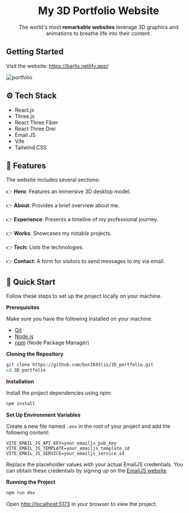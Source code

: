 <div align="center">
  <h1 align="center">My 3D Portfolio Website</h1>
  <div align="center">
    The world's most <b>remarkable websites</b> leverage 3D graphics and animations to breathe life into their content.
  </div>
</div>

## Getting Started

Visit the website: https://barlis.netlify.app/





![portfolio](https://github.com/bar2693lis/3D_portfolio/assets/48059962/a6a5360a-17e0-4c44-9f71-fb7e931477a6)


## <a name="tech-stack">⚙️ Tech Stack</a>

- React.js
- Three.js
- React Three Fiber
- React Three Drei
- Email JS
- Vite
- Tailwind CSS

## <a name="features">🔋 Features</a>

The website includes several sections:

👉 **Hero**: Features an immersive 3D desktop model.

👉 **About**: Provides a brief overview about me.

👉 **Experience**: Presents a timeline of my professional journey.

👉 **Works**: Showcases my notable projects.

👉 **Tech:** Lists the technologies.

👉 **Contact**: A form for visitors to send messages to my via email.

## <a name="quick-start">🤸 Quick Start</a>

Follow these steps to set up the project locally on your machine.

**Prerequisites**

Make sure you have the following installed on your machine:

- [Git](https://git-scm.com/)
- [Node.js](https://nodejs.org/en)
- [npm](https://www.npmjs.com/) (Node Package Manager)

**Cloning the Repository**

```bash
git clone https://github.com/bar2693lis/3D_portfolio.git
cd 3D_portfolio
```

**Installation**

Install the project dependencies using npm:

```bash
npm install
```

**Set Up Environment Variables**

Create a new file named `.env` in the root of your project and add the following content:

```env
VITE_EMAIL_JS_API_KEY=your_emailjs_pub_key
VITE_EMAIL_JS_TEMPLATE=your_emailjs_template_id
VITE_EMAIL_JS_SERVICE=your_emailjs_service_id
```

Replace the placeholder values with your actual EmailJS credentials. You can obtain these credentials by signing up on the [EmailJS website](https://www.emailjs.com/).

**Running the Project**

```bash
npm run dev
```

Open [http://localhost:5173](http://localhost:5173) in your browser to view the project.
